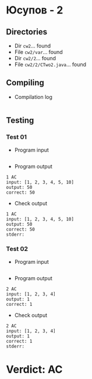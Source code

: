 # Юсупов - 2
## Directories
- Dir `cw2`... found
- File `cw2/var`... found
- Dir `cw2/2`... found
- File `cw2/2/CTwo2.java`... found
## Compiling
- Compilation log
```

```
## Testing
### Test 01
- Program input
```

```
- Program output
```
1 AC
input: [1, 2, 3, 4, 5, 10]
output: 50
correct: 50

```
- Check output
```
1 AC
input: [1, 2, 3, 4, 5, 10]
output: 50
correct: 50
stderr:

```
### Test 02
- Program input
```

```
- Program output
```
2 AC
input: [1, 2, 3, 4]
output: 1
correct: 1

```
- Check output
```
2 AC
input: [1, 2, 3, 4]
output: 1
correct: 1
stderr:

```
# Verdict: AC
